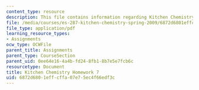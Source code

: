 ```yaml
---
content_type: resource
description: This file contains information regarding Kitchen Chemistry Homework 7.
file: /media/courses/es-287-kitchen-chemistry-spring-2009/6872d6801effcffa07e75ec4f66edf3c_MITES_287S09_assn07_Week07.pdf
file_type: application/pdf
learning_resource_types:
- Assignments
ocw_type: OCWFile
parent_title: Assignments
parent_type: CourseSection
parent_uid: 0ee64e16-4a4b-fd24-8fb1-8b7e5e7fcb6c
resourcetype: Document
title: Kitchen Chemistry Homework 7
uid: 6872d680-1eff-cffa-07e7-5ec4f66edf3c
---
```

